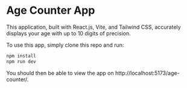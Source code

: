 # Age Counter App

This application, built with React.js, Vite, and Tailwind CSS, 
accurately displays your age with up to 10 digits of precision.

To use this app, simply clone this repo and run:
```cmd
npm install
npm run dev
```
You should then be able to view the app on http://localhost:5173/age-counter/.